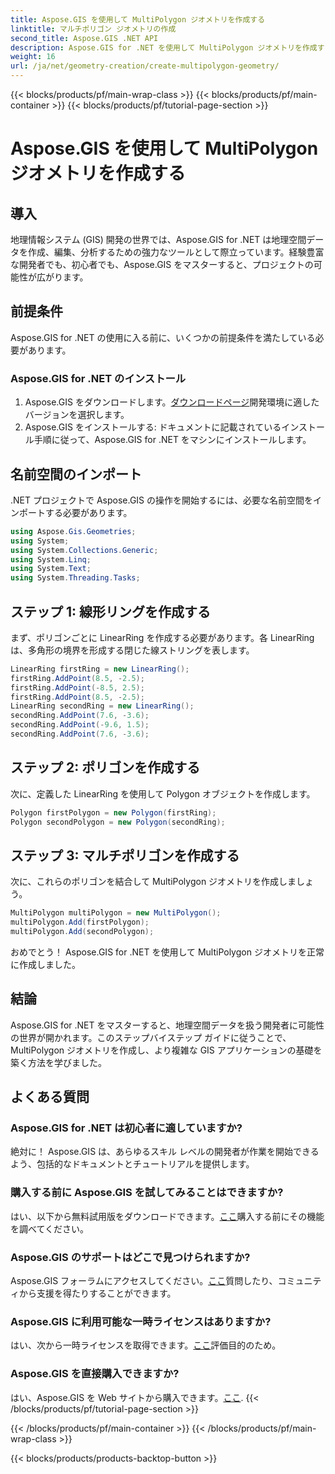 ```yaml
---
title: Aspose.GIS を使用して MultiPolygon ジオメトリを作成する
linktitle: マルチポリゴン ジオメトリの作成
second_title: Aspose.GIS .NET API
description: Aspose.GIS for .NET を使用して MultiPolygon ジオメトリを作成する方法を学びます。初心者向けのステップバイステップガイド。無料トライアルが可能です。
weight: 16
url: /ja/net/geometry-creation/create-multipolygon-geometry/
---
```


{{< blocks/products/pf/main-wrap-class >}}
{{< blocks/products/pf/main-container >}}
{{< blocks/products/pf/tutorial-page-section >}}

# Aspose.GIS を使用して MultiPolygon ジオメトリを作成する

## 導入
地理情報システム (GIS) 開発の世界では、Aspose.GIS for .NET は地理空間データを作成、編集、分析するための強力なツールとして際立っています。経験豊富な開発者でも、初心者でも、Aspose.GIS をマスターすると、プロジェクトの可能性が広がります。
## 前提条件
Aspose.GIS for .NET の使用に入る前に、いくつかの前提条件を満たしている必要があります。
### Aspose.GIS for .NET のインストール
1.  Aspose.GIS をダウンロードします。[ダウンロードページ](https://releases.aspose.com/gis/net/)開発環境に適したバージョンを選択します。
2. Aspose.GIS をインストールする: ドキュメントに記載されているインストール手順に従って、Aspose.GIS for .NET をマシンにインストールします。

## 名前空間のインポート
.NET プロジェクトで Aspose.GIS の操作を開始するには、必要な名前空間をインポートする必要があります。
```csharp
using Aspose.Gis.Geometries;
using System;
using System.Collections.Generic;
using System.Linq;
using System.Text;
using System.Threading.Tasks;
```

## ステップ 1: 線形リングを作成する
まず、ポリゴンごとに LinearRing を作成する必要があります。各 LinearRing は、多角形の境界を形成する閉じた線ストリングを表します。
```csharp
LinearRing firstRing = new LinearRing();
firstRing.AddPoint(8.5, -2.5);
firstRing.AddPoint(-8.5, 2.5);
firstRing.AddPoint(8.5, -2.5);
LinearRing secondRing = new LinearRing();
secondRing.AddPoint(7.6, -3.6);
secondRing.AddPoint(-9.6, 1.5);
secondRing.AddPoint(7.6, -3.6);
```
## ステップ 2: ポリゴンを作成する
次に、定義した LinearRing を使用して Polygon オブジェクトを作成します。
```csharp
Polygon firstPolygon = new Polygon(firstRing);
Polygon secondPolygon = new Polygon(secondRing);
```
## ステップ 3: マルチポリゴンを作成する
次に、これらのポリゴンを結合して MultiPolygon ジオメトリを作成しましょう。
```csharp
MultiPolygon multiPolygon = new MultiPolygon();
multiPolygon.Add(firstPolygon);
multiPolygon.Add(secondPolygon);
```
おめでとう！ Aspose.GIS for .NET を使用して MultiPolygon ジオメトリを正常に作成しました。

## 結論
Aspose.GIS for .NET をマスターすると、地理空間データを扱う開発者に可能性の世界が開かれます。このステップバイステップ ガイドに従うことで、MultiPolygon ジオメトリを作成し、より複雑な GIS アプリケーションの基礎を築く方法を学びました。
## よくある質問
### Aspose.GIS for .NET は初心者に適していますか?
絶対に！ Aspose.GIS は、あらゆるスキル レベルの開発者が作業を開始できるよう、包括的なドキュメントとチュートリアルを提供します。
### 購入する前に Aspose.GIS を試してみることはできますか?
はい、以下から無料試用版をダウンロードできます。[ここ](https://releases.aspose.com/)購入する前にその機能を調べてください。
### Aspose.GIS のサポートはどこで見つけられますか?
 Aspose.GIS フォーラムにアクセスしてください。[ここ](https://forum.aspose.com/c/gis/33)質問したり、コミュニティから支援を得たりすることができます。
### Aspose.GIS に利用可能な一時ライセンスはありますか?
はい、次から一時ライセンスを取得できます。[ここ](https://purchase.aspose.com/temporary-license/)評価目的のため。
### Aspose.GIS を直接購入できますか?
はい、Aspose.GIS を Web サイトから購入できます。[ここ](https://purchase.aspose.com/buy).
{{< /blocks/products/pf/tutorial-page-section >}}

{{< /blocks/products/pf/main-container >}}
{{< /blocks/products/pf/main-wrap-class >}}

{{< blocks/products/products-backtop-button >}}
